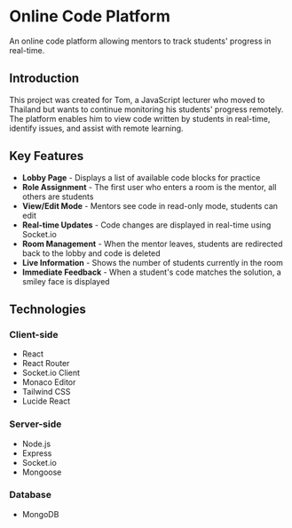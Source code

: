 # Online Code Platform

An online code platform allowing mentors to track students' progress in real-time.

## Introduction

This project was created for Tom, a JavaScript lecturer who moved to Thailand but wants to continue monitoring his students' progress remotely. The platform enables him to view code written by students in real-time, identify issues, and assist with remote learning.

## Key Features

- **Lobby Page** - Displays a list of available code blocks for practice
- **Role Assignment** - The first user who enters a room is the mentor, all others are students
- **View/Edit Mode** - Mentors see code in read-only mode, students can edit
- **Real-time Updates** - Code changes are displayed in real-time using Socket.io
- **Room Management** - When the mentor leaves, students are redirected back to the lobby and code is deleted
- **Live Information** - Shows the number of students currently in the room
- **Immediate Feedback** - When a student's code matches the solution, a smiley face is displayed

## Technologies

### Client-side
- React
- React Router
- Socket.io Client
- Monaco Editor
- Tailwind CSS
- Lucide React

### Server-side
- Node.js
- Express
- Socket.io
- Mongoose

### Database
- MongoDB
